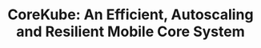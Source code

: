 ---
layout: default
title: "CoreKube: An Efficient, Autoscaling and Resilient Mobile Core System"
authors: "Andrew E. Ferguson*, <text class='jon'>Jon Larrea*</text> and Mahesh K. Marina"
venue: "The 29th Annual International Conference on Mobile Computing and Networking"
venue_short: "MobiCom '23"
year: "2023"
link: "https://dl.acm.org/doi/abs/10.1145/3570361.3592522"
note: "<text class='coauthorsnote'><i>*Co-primary authors</i></text>"
---